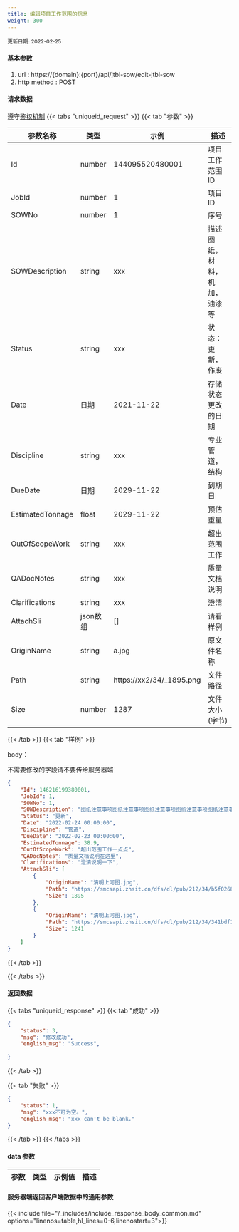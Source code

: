 ```yaml
---
title: 编辑项目工作范围的信息
weight: 300
---
```


<small>更新日期: 2022-02-25</small>

#### 基本参数
1. url : https://{domain}:{port}/api/jtbl-sow/edit-jtbl-sow
2. http method : POST

#### 请求数据
遵守[鉴权机制](/auth/)
{{< tabs "uniqueid_request" >}}
{{< tab "参数" >}} 

|  参数名称   |  类型 |  示例 |  描述 |
|  ----  | ----  | ----  | ----  |
|  Id  | number  | 144095520480001  | 项目工作范围ID |
|  JobId  | number  | 1  | 项目ID |
|  SOWNo  | number  | 1  | 序号 |
|  SOWDescription  | string  | xxx  | 描述 图纸，材料，机加，油漆等 |
|  Status  | string  | xxx  | 状态：更新，作废 |
|  Date  | 日期  | 2021-11-22  | 存储状态更改的日期 |
|  Discipline  | string  | xxx  | 专业管道，结构 |
|  DueDate  | 日期  | 2029-11-22  | 到期日 |
|  EstimatedTonnage  | float  | 2029-11-22  | 预估重量 |
|  OutOfScopeWork  | string  | xxx  | 超出范围工作 |
|  QADocNotes  | string  | xxx  | 质量文档说明 |
|  Clarifications  | string  | xxx  | 澄清 |
|  AttachSli  | json数组  | []  | 请看样例 |
|  OriginName  | string  | a.jpg  | 原文件名称 |
|  Path  | string  | https://xx2/34/_1895.png  | 文件路径 |
|  Size  | number  | 1287 | 文件大小(字节) |


{{< /tab >}}
{{< tab "样例" >}}


body： 

不需要修改的字段请不要传给服务器端

```json
{
    "Id": 146216199380001,
    "JobId": 1,
    "SOWNo": 1,
    "SOWDescription": "图纸注意事项图纸注意事项图纸注意事项图纸注意事项图纸注意事项图纸注意事项图纸注意事项",
    "Status": "更新",
    "Date": "2022-02-24 00:00:00",
    "Discipline": "管道",
    "DueDate": "2022-02-23 00:00:00",
    "EstimatedTonnage": 38.9,
    "OutOfScopeWork": "超出范围工作一点点",
    "QADocNotes": "质量文档说明在这里",
    "Clarifications": "澄清说明一下",
    "AttachSli": [
        {
            "OriginName": "清明上河图.jpg",
            "Path": "https://smcsapi.zhsit.cn/dfs/dl/pub/212/34/b5f02682d8b69471b70ec415acc9965e_1895.png",
            "Size": 1895
        },
        {
            "OriginName": "清明上河图.jpg",
            "Path": "https://smcsapi.zhsit.cn/dfs/dl/pub/212/34/341bdf1f96e41c2da848770b89110909_1241.png",
            "Size": 1241
        }
    ]
}
```
{{< /tab >}}

{{< /tabs >}}


#### 返回数据


{{< tabs "uniqueid_response" >}}
{{< tab "成功" >}} 
```json
{
    "status": 3,
    "msg": "修改成功",
    "english_msg": "Success",
  
}
```   
{{< /tab >}}

{{< tab "失败" >}}
```json
{
    "status": 1,
    "msg": "xxx不可为空。",
    "english_msg": "xxx can't be blank."
}
```
{{< /tab >}}
{{< /tabs >}}
#### data 参数

|  参数   |  类型 |  示例值 |  描述 |
|  ----  | ----  | ----  |----  |
 
#### 服务器端返回客户端数据中的通用参数

{{< include file="/_includes/include_response_body_common.md"  options="linenos=table,hl_lines=0-6,linenostart=3">}}
